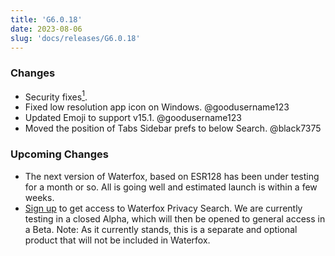 ```yaml
---
title: 'G6.0.18'
date: 2023-08-06
slug: 'docs/releases/G6.0.18'
---
```


### Changes

- Security fixes[<sup>1</sup>](https://www.mozilla.org/en-US/security/advisories/mfsa2024-34/).
- Fixed low resolution app icon on Windows. @goodusername123
- Updated Emoji to support v15.1. @goodusername123
- Moved the position of Tabs Sidebar prefs to below Search. @black7375

### Upcoming Changes

- The next version of Waterfox, based on ESR128 has been under testing for a month or so. All is going well and estimated launch is within a few weeks.
- [Sign up](https://browserworks.typeform.com/to/E1KEJaKj) to get access to Waterfox Privacy Search. We are currently testing in a closed Alpha, which will then be opened to general access in a Beta. Note: As it currently stands, this is a separate and optional product that will not be included in Waterfox.

